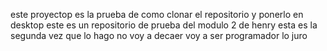 este proyectop es la prueba de como clonar el repositorio y ponerlo en desktop
este es un repositorio de prueba del modulo 2 de henry 
esta es la segunda vez que lo hago no voy a decaer voy a ser programador lo juro 